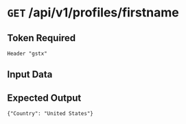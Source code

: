 # <code>GET</code> /api/v1/profiles/firstname

## Token Required
	Header "gstx"

## Input Data

## Expected Output

 <code>{"Country": "United States"}</code>